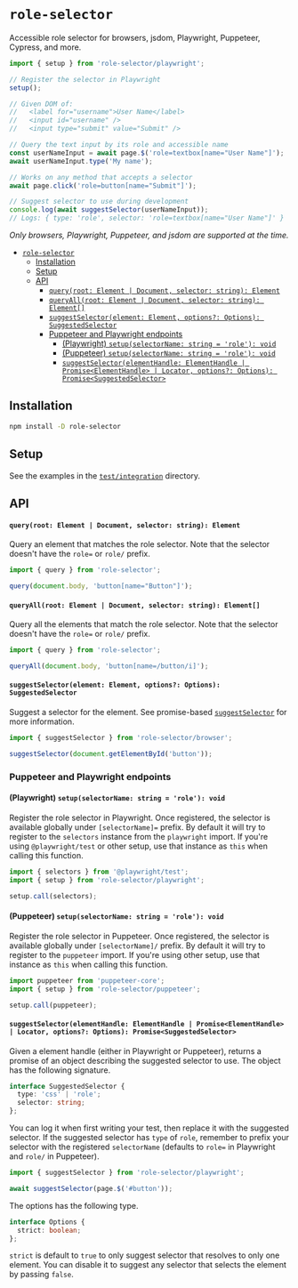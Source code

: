 # `role-selector`

Accessible role selector for browsers, jsdom, Playwright, Puppeteer, Cypress, and more.

```js
import { setup } from 'role-selector/playwright';

// Register the selector in Playwright
setup();

// Given DOM of:
//   <label for="username">User Name</label>
//   <input id="username" />
//   <input type="submit" value="Submit" />

// Query the text input by its role and accessible name
const userNameInput = await page.$('role=textbox[name="User Name"]');
await userNameInput.type('My name');

// Works on any method that accepts a selector
await page.click('role=button[name="Submit"]');

// Suggest selector to use during development
console.log(await suggestSelector(userNameInput));
// Logs: { type: 'role', selector: 'role=textbox[name="User Name"]' }
```

_Only browsers, Playwright, Puppeteer, and jsdom are supported at the time._

- [`role-selector`](#role-selector)
  - [Installation](#installation)
  - [Setup](#setup)
  - [API](#api)
      - [`query(root: Element | Document, selector: string): Element`](#queryroot-element--document-selector-string-element)
      - [`queryAll(root: Element | Document, selector: string): Element[]`](#queryallroot-element--document-selector-string-element)
      - [`suggestSelector(element: Element, options?: Options): SuggestedSelector`](#suggestselectorelement-element-options-options-suggestedselector)
    - [Puppeteer and Playwright endpoints](#puppeteer-and-playwright-endpoints)
      - [(Playwright) `setup(selectorName: string = 'role'): void`](#playwright-setupselectorname-string--role-void)
      - [(Puppeteer) `setup(selectorName: string = 'role'): void`](#puppeteer-setupselectorname-string--role-void)
      - [`suggestSelector(elementHandle: ElementHandle | Promise<ElementHandle> | Locator, options?: Options): Promise<SuggestedSelector>`](#suggestselectorelementhandle-elementhandle--promiseelementhandle--locator-options-options-promisesuggestedselector)

## Installation

```sh
npm install -D role-selector
```

## Setup

See the examples in the [`test/integration`](https://github.com/kevin940726/role-selector/tree/main/test/integration) directory.

## API

#### `query(root: Element | Document, selector: string): Element`

Query an element that matches the role selector. Note that the selector doesn't have the `role=` or `role/` prefix.

```js
import { query } from 'role-selector';

query(document.body, 'button[name="Button"]');
```

#### `queryAll(root: Element | Document, selector: string): Element[]`

Query all the elements that match the role selector. Note that the selector doesn't have the `role=` or `role/` prefix.

```js
import { query } from 'role-selector';

queryAll(document.body, 'button[name=/button/i]');
```

#### `suggestSelector(element: Element, options?: Options): SuggestedSelector`

Suggest a selector for the element. See promise-based [`suggestSelector`](#suggestselectorelementhandle-elementhandle--locator-options-options-promisesuggestedselector) for more information.

```js
import { suggestSelector } from 'role-selector/browser';

suggestSelector(document.getElementById('button'));
```

### Puppeteer and Playwright endpoints

#### (Playwright) `setup(selectorName: string = 'role'): void`

Register the role selector in Playwright. Once registered, the selector is available globally under `[selectorName]=` prefix. By default it will try to register to the `selectors` instance from the `playwright` import. If you're using `@playwright/test` or other setup, use that instance as `this` when calling this function.

```js
import { selectors } from '@playwright/test';
import { setup } from 'role-selector/playwright';

setup.call(selectors);
```

#### (Puppeteer) `setup(selectorName: string = 'role'): void`

Register the role selector in Puppeteer. Once registered, the selector is available globally under `[selectorName]/` prefix. By default it will try to register to the `puppeteer` import. If you're using other setup, use that instance as `this` when calling this function.

```js
import puppeteer from 'puppeteer-core';
import { setup } from 'role-selector/puppeteer';

setup.call(puppeteer);
```

#### `suggestSelector(elementHandle: ElementHandle | Promise<ElementHandle> | Locator, options?: Options): Promise<SuggestedSelector>`

Given a element handle (either in Playwright or Puppeteer), returns a promise of an object describing the suggested selector to use. The object has the following signature.

```typescript
interface SuggestedSelector {
  type: 'css' | 'role';
  selector: string;
};
```

You can log it when first writing your test, then replace it with the suggested selector. If the suggested selector has `type` of `role`, remember to prefix your selector with the registered `selectorName` (defaults to `role=` in Playwright and `role/` in Puppeteer).

```js
import { suggestSelector } from 'role-selector/playwright';

await suggestSelector(page.$('#button'));
```

The options has the following type.

```typescript
interface Options {
  strict: boolean;
};
```

`strict` is default to `true` to only suggest selector that resolves to only one element. You can disable it to suggest any selector that selects the element by passing `false`.



